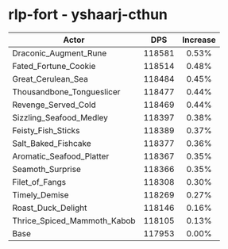 # rlp-fort - yshaarj-cthun
| Actor | DPS | Increase |
|---|:---:|:---:|
|Draconic_Augment_Rune|118581|0.53%|
|Fated_Fortune_Cookie|118514|0.48%|
|Great_Cerulean_Sea|118484|0.45%|
|Thousandbone_Tongueslicer|118477|0.44%|
|Revenge_Served_Cold|118469|0.44%|
|Sizzling_Seafood_Medley|118397|0.38%|
|Feisty_Fish_Sticks|118389|0.37%|
|Salt_Baked_Fishcake|118377|0.36%|
|Aromatic_Seafood_Platter|118367|0.35%|
|Seamoth_Surprise|118366|0.35%|
|Filet_of_Fangs|118308|0.30%|
|Timely_Demise|118269|0.27%|
|Roast_Duck_Delight|118146|0.16%|
|Thrice_Spiced_Mammoth_Kabob|118105|0.13%|
|Base|117953|0.00%|
